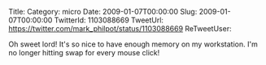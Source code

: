 Title: 
Category: micro
Date: 2009-01-07T00:00:00
Slug: 2009-01-07T00:00:00
TwitterId: 1103088669
TweetUrl: https://twitter.com/mark_philpot/status/1103088669
ReTweetUser: 

Oh sweet lord! It's so nice to have enough memory on my workstation. I'm no longer hitting swap for every mouse click!